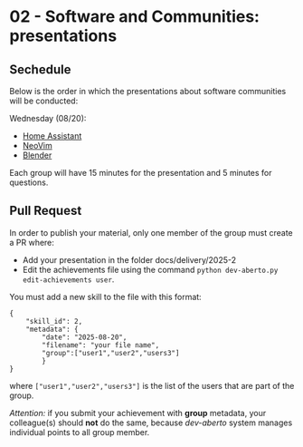 # 02 - Software and Communities: presentations

## Sechedule

Below is the order in which the presentations about software communities will be conducted:

Wednesday (08/20):

* [Home Assistant](../../delivery/2025-2/home_assistant.pdf)
* [NeoVim](../../delivery/2025-2/neovim.pdf)
* [Blender](../../delivery/2025-2/blender.pdf)

Each group will have 15 minutes for the presentation and 5 minutes for questions.

## Pull Request 

In order to publish your material, only one member of the group must create a PR where:

* Add your presentation in the folder docs/delivery/2025-2
* Edit the achievements file using the command `python dev-aberto.py edit-achievements user`.

You must add a new skill to the file with this format:

```
{
    "skill_id": 2, 
    "metadata": {
        "date": "2025-08-20", 
        "filename": "your file name", 
        "group":["user1","user2","users3"]
        }
}
```

where `["user1","user2","users3"]` is the list of the users that are part of the group.

*Attention:* if you submit your achievement with **group** metadata, your colleague(s) should **not** do the same, because *dev-aberto* system manages individual points to all group member.
